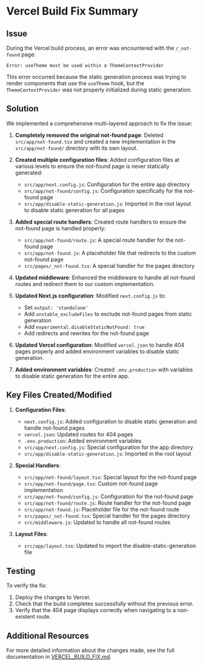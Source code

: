 # Vercel Build Fix Summary

## Issue

During the Vercel build process, an error was encountered with the `/_not-found` page:

```
Error: useTheme must be used within a ThemeContextProvider
```

This error occurred because the static generation process was trying to render components that use the `useTheme` hook, but the `ThemeContextProvider` was not properly initialized during static generation.

## Solution

We implemented a comprehensive multi-layered approach to fix the issue:

1. **Completely removed the original not-found page**: Deleted `src/app/not-found.tsx` and created a new implementation in the `src/app/not-found/` directory with its own layout.

2. **Created multiple configuration files**: Added configuration files at various levels to ensure the not-found page is never statically generated:
   - `src/app/next.config.js`: Configuration for the entire app directory
   - `src/app/not-found/config.js`: Configuration specifically for the not-found page
   - `src/app/disable-static-generation.js`: Imported in the root layout to disable static generation for all pages

3. **Added special route handlers**: Created route handlers to ensure the not-found page is handled properly:
   - `src/app/not-found/route.js`: A special route handler for the not-found page
   - `src/app/not-found.js`: A placeholder file that redirects to the custom not-found page
   - `src/pages/_not-found.tsx`: A special handler for the pages directory

4. **Updated middleware**: Enhanced the middleware to handle all not-found routes and redirect them to our custom implementation.

5. **Updated Next.js configuration**: Modified `next.config.js` to:
   - Set `output: 'standalone'`
   - Add `unstable_excludeFiles` to exclude not-found pages from static generation
   - Add `experimental.disableStaticNotFound: true`
   - Add redirects and rewrites for the not-found page

6. **Updated Vercel configuration**: Modified `vercel.json` to handle 404 pages properly and added environment variables to disable static generation.

7. **Added environment variables**: Created `.env.production` with variables to disable static generation for the entire app.

## Key Files Created/Modified

1. **Configuration Files**:
   - `next.config.js`: Added configuration to disable static generation and handle not-found pages
   - `vercel.json`: Updated routes for 404 pages
   - `.env.production`: Added environment variables
   - `src/app/next.config.js`: Special configuration for the app directory
   - `src/app/disable-static-generation.js`: Imported in the root layout

2. **Special Handlers**:
   - `src/app/not-found/layout.tsx`: Special layout for the not-found page
   - `src/app/not-found/page.tsx`: Custom not-found page implementation
   - `src/app/not-found/config.js`: Configuration for the not-found page
   - `src/app/not-found/route.js`: Route handler for the not-found page
   - `src/app/not-found.js`: Placeholder file for the not-found route
   - `src/pages/_not-found.tsx`: Special handler for the pages directory
   - `src/middleware.js`: Updated to handle all not-found routes

3. **Layout Files**:
   - `src/app/layout.tsx`: Updated to import the disable-static-generation file

## Testing

To verify the fix:

1. Deploy the changes to Vercel.
2. Check that the build completes successfully without the previous error.
3. Verify that the 404 page displays correctly when navigating to a non-existent route.

## Additional Resources

For more detailed information about the changes made, see the full documentation in [VERCEL_BUILD_FIX.md](./VERCEL_BUILD_FIX.md). 